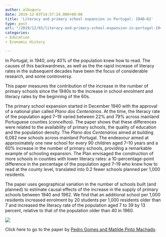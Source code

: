 ```yaml
---
author: albuquru
date: 2019-12-03T14:57:24.000+00:00
title: 'Literacy and primary school expansion in Portugal: 1940–62'
type: post
url: "/2019/12/03/literacy-and-primary-school-expansion-in-portugal-1940-62/"
categories:
- Education
- Economic History

---
```

In Portugal, in 1940, only 40% of the population knew how to read. The causes of this backwardness, as well as the the rapid increase of literacy rates in the subsequent decades have been the focus of considerable research, and some controversy.

This paper measures the contribution of the increase in the number of primary schools since the 1940s to the increase in school enrolment and literacy rates by the beginning of the 60s.

The primary school expansion started in December 1940 with the approval of a national plan called _Plano dos Centenários_. At the time, the literacy rate of the population aged 7–19 varied between 22% and 79% across mainland Portuguese counties (_concelhos_). The paper shows that these differences were related to the availability of primary schools, the quality of education and the population density. The _Plano dos Centenários_ aimed at building 6,082 new schools across mainland Portugal. The endeavour aimed at approximately one new school for every 90 children aged 7–10 years and a 60% increase in the number of primary schools, providing a remarkable example of schooling expansion. The Plan envisaged the construction of more schools in counties with lower literacy rates: a 10-percentage-point difference in the percentage of the population aged 7–19 who knew how to read at the county level, translated into 0.2 fewer schools planned per 1,000 residents.

The paper uses geographical variation in the number of schools built (and planned) to estimate causal effects of the increase in the supply of primary schools between 1940 and 1962. We find that an additional school per 1,000 residents increased enrolment by 20 students per 1,000 residents older than 7 and increased the literacy rate of the population aged 7 to 39 by 13 percent, relative to that of the population older than 40 in 1960.

![](/v1585066179/research_report/2019/12/research_report_2019_12_image_nsfpra.png)

Click here to go to the paper by [Pedro Gomes and Matilde Pinto Machado](https://www.cambridge.org/core/journals/revista-de-historia-economica-journal-of-iberian-and-latin-american-economic-history/article/literacy-and-primary-school-expansion-in-portugal-194062/4293880054BF0A8DD101CC0335BC8734).